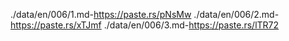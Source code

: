 ./data/en/006/1.md-https://paste.rs/pNsMw
./data/en/006/2.md-https://paste.rs/xTJmf
./data/en/006/3.md-https://paste.rs/lTR72